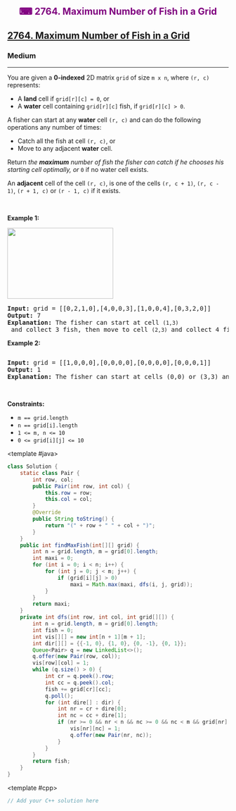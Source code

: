 <div align = "center">
<h style = "margin-bottom: 0px; margin-top: 0px; color : purple;" align = "center" class = "header">

## ⌨ 2764. Maximum Number of Fish in a Grid

</h>
</div>

<h2><a href="https://leetcode.com/problems/maximum-number-of-fish-in-a-grid" target = "_blank">2764. Maximum Number of Fish in a Grid</a></h2><h3>Medium</h3><hr><p>You are given a <strong>0-indexed</strong> 2D matrix <code>grid</code> of size <code>m x n</code>, where <code>(r, c)</code> represents:</p>

<ul>
	<li>A <strong>land</strong> cell if <code>grid[r][c] = 0</code>, or</li>
	<li>A <strong>water</strong> cell containing <code>grid[r][c]</code> fish, if <code>grid[r][c] &gt; 0</code>.</li>
</ul>

<p>A fisher can start at any <strong>water</strong> cell <code>(r, c)</code> and can do the following operations any number of times:</p>

<ul>
	<li>Catch all the fish at cell <code>(r, c)</code>, or</li>
	<li>Move to any adjacent <strong>water</strong> cell.</li>
</ul>

<p>Return <em>the <strong>maximum</strong> number of fish the fisher can catch if he chooses his starting cell optimally, or </em><code>0</code> if no water cell exists.</p>

<p>An <strong>adjacent</strong> cell of the cell <code>(r, c)</code>, is one of the cells <code>(r, c + 1)</code>, <code>(r, c - 1)</code>, <code>(r + 1, c)</code> or <code>(r - 1, c)</code> if it exists.</p>

<p>&nbsp;</p>
<p><strong class="example">Example 1:</strong></p>
<img alt="" src="https://assets.leetcode.com/uploads/2023/03/29/example.png" style="width: 241px; height: 161px;" />
<pre>
<strong>Input:</strong> grid = [[0,2,1,0],[4,0,0,3],[1,0,0,4],[0,3,2,0]]
<strong>Output:</strong> 7
<strong>Explanation:</strong> The fisher can start at cell <code>(1,3)</code> and collect 3 fish, then move to cell <code>(2,3)</code>&nbsp;and collect 4 fish.
</pre>

<p><strong class="example">Example 2:</strong></p>
<img alt="" src="https://assets.leetcode.com/uploads/2023/03/29/example2.png" />
<pre>
<strong>Input:</strong> grid = [[1,0,0,0],[0,0,0,0],[0,0,0,0],[0,0,0,1]]
<strong>Output:</strong> 1
<strong>Explanation:</strong> The fisher can start at cells (0,0) or (3,3) and collect a single fish. 
</pre>

<p>&nbsp;</p>
<p><strong>Constraints:</strong></p>

<ul>
	<li><code>m == grid.length</code></li>
	<li><code>n == grid[i].length</code></li>
	<li><code>1 &lt;= m, n &lt;= 10</code></li>
	<li><code>0 &lt;= grid[i][j] &lt;= 10</code></li>
</ul>

<CodeTabs :languages="[ { name: 'C++', slot: 'cpp' }, { name: 'Java', slot: 'java' } ]">

<template #java>

```java
class Solution {
    static class Pair {
        int row, col;
        public Pair(int row, int col) {
            this.row = row;
            this.col = col;
        }
        @Override
        public String toString() {
            return "(" + row + " " + col + ")";
        }
    }
    public int findMaxFish(int[][] grid) {
        int n = grid.length, m = grid[0].length;
        int maxi = 0;
        for (int i = 0; i < n; i++) {
            for (int j = 0; j < m; j++) {
                if (grid[i][j] > 0)
                    maxi = Math.max(maxi, dfs(i, j, grid));
            }
        }
        return maxi;
    }
    private int dfs(int row, int col, int grid[][]) {
        int n = grid.length, m = grid[0].length;
        int fish = 0;
        int vis[][] = new int[n + 1][m + 1];
        int dir[][] = {{-1, 0}, {1, 0}, {0, -1}, {0, 1}};
        Queue<Pair> q = new LinkedList<>();
        q.offer(new Pair(row, col));
        vis[row][col] = 1;
        while (q.size() > 0) {
            int cr = q.peek().row;
            int cc = q.peek().col;
            fish += grid[cr][cc];
            q.poll();
            for (int dire[] : dir) {
                int nr = cr + dire[0];
                int nc = cc + dire[1];
                if (nr >= 0 && nr < n && nc >= 0 && nc < m && grid[nr][nc] > 0 && vis[nr][nc] == 0) {
                    vis[nr][nc] = 1;
                    q.offer(new Pair(nr, nc));
                }
            }
        }
        return fish;
    }
}
```

</template>

<template #cpp>

```cpp
// Add your C++ solution here
```

</template>

</CodeTabs>
